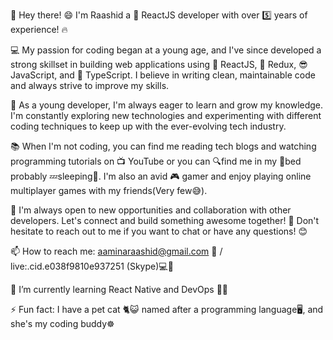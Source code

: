 👋 Hey there! 😄 I'm Raashid a 🚀 ReactJS developer with over 5️⃣ years of experience! 🔥

💻 My passion for coding began at a young age, and I've since developed a strong skillset in building web applications using 📐 ReactJS, 🔗 Redux, 😎 JavaScript, and 🔢 TypeScript. I believe in writing clean, maintainable code and always strive to improve my skills.

🌱 As a young developer, I'm always eager to learn and grow my knowledge. I'm constantly exploring new technologies and experimenting with different coding techniques to keep up with the ever-evolving tech industry.

📚 When I'm not coding, you can find me reading tech blogs and watching programming tutorials on 📺 YouTube or you can 🔍find me in my 🛌bed probably 💤sleeping🤣. I'm also an avid 🎮 gamer and enjoy playing online multiplayer games with my friends(Very few😅).

🤝 I'm always open to new opportunities and collaboration with other developers. Let's connect and build something awesome together! 🚀 Don't hesitate to reach out to me if you want to chat or have any questions! 😊

📫 How to reach me: aaminaraashid@gmail.com 📩 / live:.cid.e038f9810e937251 (Skype)💻💬

🌱 I’m currently learning React Native and DevOps 🚪🔧

⚡ Fun fact: I have a pet cat 🐈😺 named after a programming language🖥️, and she's my coding buddy☸️
